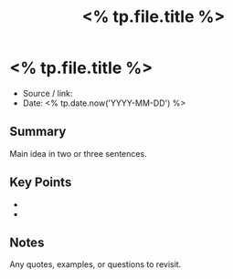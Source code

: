﻿---
title: "<% tp.file.title %>"
tags: [reading]
cssclass: simple-note
---

# <% tp.file.title %>

- Source / link: 
- Date: <% tp.date.now('YYYY-MM-DD') %>

## Summary
Main idea in two or three sentences.

## Key Points
- 
- 

## Notes
Any quotes, examples, or questions to revisit.

